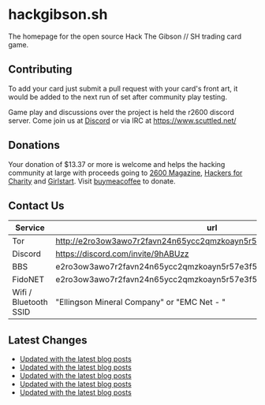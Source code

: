 # hackgibson.sh
The homepage for the open source Hack The Gibson // SH trading card game.


## Contributing

To add your card just submit a pull request with your card's front art, it would be added to the next run of set after community play testing.

Game play and discussions over the project is held the r2600 discord server. Come join us at [Discord](https://discord.com/invite/9hABUzz) or via IRC at https://www.scuttled.net/


## Donations

Your donation of $13.37 or more is welcome and helps the hacking community at large with proceeds going to [2600 Magazine](https://2600.com/), [Hackers for Charity](https://hackersforcharity.org) and [Girlstart](https://girlstart.org).  Visit [buymeacoffee](https://www.buymeacoffee.com/hackgibson.sh) to donate.


## Contact Us

Service | url
-|-
Tor | http://e2ro3ow3awo7r2favn24n65ycc2qmzkoayn5r57e3f56nvjwdcgg32ad.onion
Discord | https://discord.com/invite/9hABUzz
BBS | e2ro3ow3awo7r2favn24n65ycc2qmzkoayn5r57e3f56nvjwdcgg32ad.onion:23
FidoNET | e2ro3ow3awo7r2favn24n65ycc2qmzkoayn5r57e3f56nvjwdcgg32ad.onion:24554
Wifi / Bluetooth SSID | "Ellingson Mineral Company" or "EMC Net - <fidonet address>"

## Latest Changes
<!-- BLOG-POST-LIST:START -->
- [Updated with the latest blog posts](https://github.com/DFW2600/hackgibson.sh/commit/fbeaab60712c147a27b843098c0abcefe3ed6665)
- [Updated with the latest blog posts](https://github.com/DFW2600/hackgibson.sh/commit/ae1625b5ce5f2574d89d6754d438e3a3f530ffd4)
- [Updated with the latest blog posts](https://github.com/DFW2600/hackgibson.sh/commit/cc856777ba72f6bdd08565f4ea01eac2e52c7414)
- [Updated with the latest blog posts](https://github.com/DFW2600/hackgibson.sh/commit/50bba975456fcef7b9caf2479476d75e9b3eb91d)
- [Updated with the latest blog posts](https://github.com/DFW2600/hackgibson.sh/commit/173e83432b2a5cf893b32156d9ea1fda66c4aa95)
<!-- BLOG-POST-LIST:END -->
